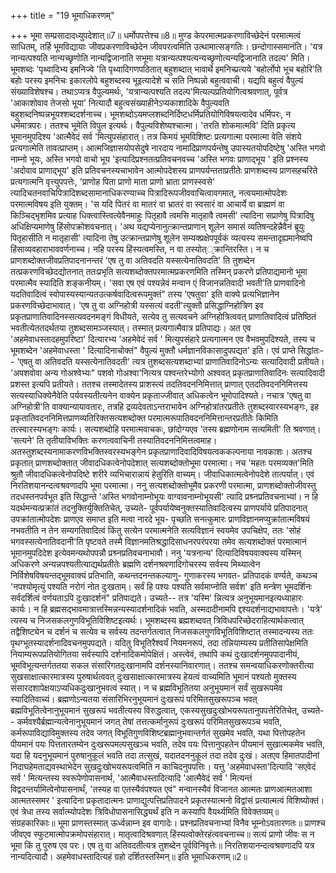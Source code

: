 +++
title = "19 भूमाधिकरणम्"

+++
भूमा सम्प्रसादादध्युपदेशात्॥7॥ धर्मोपपत्तेश्च॥8॥ मुण्ड केपरमात्मप्रकरणाविच्छेदेनं परमात्मत्वं साधितम्, तर्हि भूमविद्यायाः जीवप्रकरणाविच्छेदेन जीवपरत्वमिति उत्थामात्सङ्गतिः। छन्दोगास्समानंति। 'यत्र नान्यत्पश्यति नान्यच्छृणोति नान्यद्विजानाति सभूमा यत्रान्यत्पश्यत्यन्यच्छृणोत्यन्यद्विजानाति तदल्प' मिति। भूमशब्दः 'पृथ्वादिभ्य इमनिज्वे 'ति पृथ्वादिगणपठितात् बहुशब्दात् भावार्थे इमनिच्प्रत्यये 'बहोर्लोपो भूच बहोरि'ति बहोः परस्य इमनिचः इकारलोपे बहुशब्दस्य भूइत्यादेशे च सति निष्पन्नो बहुत्ववाची। यद्यपि बहुत्वं वैपुल्यं संख्याविशेषश्च। तथाऽप्यत्र वैपुल्यमर्थः, 'यत्रान्यत्पश्यति तदल्प'मित्यल्पप्रतियोगित्वश्रवणात्, पूर्वत्र 'आकाशोवाव तेजसो भूया' नित्यादौ बहुत्वसंख्याहीनेऽप्यकाशादिके वैपुल्यवति बहुशब्दनिष्पन्नभूयश्शब्ददर्शनाच्च। भूमशब्दोऽयमप्लशब्दनिर्दिष्टधर्मिप्रतियोगिविषयत्वादेव धर्मिपरः, न धर्ममात्रपरः। ततश्च भूमेति विपुल इत्यर्थः। वैपुल्यविशेष्यश्चात्मा। 'तरति शोकमात्मवि' दिति प्रकृत्य भूमानमुपदिश्य 'आत्मैवेदं सर्व 'मित्युपसंहारात्। तत्र किमयं भूमविशिष्टः प्रत्यगात्मा परमात्मा वेति संशये प्रत्यगात्मेति तावत्प्राप्तम्। आत्मजिज्ञासयोपसेदुषे नारदाय नामादिप्राणपर्यन्तेषु उपास्यतयोपदिष्टेषु 'अस्ति भगवो नाम्नो भूयः, अस्ति भगवो वाचो भूय 'इत्यादिप्रश्नतत्प्रतिवचनवच्च 'अस्ति भगवः प्राणाद्भूय ' इति प्रश्नस्य 'अदोवाव प्राणाद्भूय' इति प्रतिवचनस्यचाभावेन आत्मोपदेशस्य प्राणपर्यन्तताप्रतीतेः प्राणशब्दस्य प्राणसहचरिते प्रत्यगात्मनि वृत्त्युपपत्तेः, 'प्राणोह पिता प्राणो माता प्राणो भ्राता प्राणस्स्वसे' त्यादिचतनवाचिपित्रादिशब्दसामानाधिकरण्याच्च पित्रादिरूपजीववाचित्वावगमात्, नत्वयमात्मोपदेशः परमात्मविषय इति युक्तम्। 'स यदि पितरं वा मातरं वा भ्रातरं वा स्वसारं वा आचार्ये वा ब्राह्मणं वा किञ्चिद्भृशमिव प्रत्याह धिक्त्वास्त्वित्येवैनमाहुः पितृहावै त्वमसि मातृहावै त्वमसी' त्यादिना सप्राणेषु पित्रादिषु अधिक्षिप्यमाणेषु हिंसोपक्रोशवचनात्। 'अथ यद्यप्येनानुत्क्रान्तप्राणान् शूलेन समासं व्यतिषन्दहेन्नैवैनं ब्रूयुः पितृहासीति न मातृहासी' त्यादिना तेषु उत्क्रान्तप्राणेषु शूलेन सम्यक्प्रक्षेपपूर्वकं व्यत्यस्य समन्तादृह्यमानेष्वपि हिंसाव्यवहाराभाववर्णनाच्च। नहि परस्य हिंस्यत्वमस्ति, न वा तस्योत््क्रान्तिरस्ति। न च प्राणशब्दोक्तजीवप्रतिपादनानन्तरं 'एष तु वा अतिवदति यस्सत्येनातिवदति' ति तुशब्देन तत्प्रकरणविच्छेदद्योतनात् ततःप्रभृति सत्यशब्दोक्तपरमात्मप्रकरणमिति तस्मिन् प्रकरणे प्रतिपाद्यमानो भूमा परमात्मैव स्यादिति शङ्कनीयम्। 'सवा एष एवं पश्यन्नेवं मन्वान एं विजानन्नतिवादी भवती'ति प्राणवादिनो यदतिवादित्वं स्वोपास्यस्यान्यतउत्कर्षवादित्वरूपमुक्तं" तस्य 'एषतुवा' इति वाक्ये प्रत्यभिज्ञानेन प्रकरणविच्छेदाभावात्। 'एष तु वा अग्निहोत्री यस्सत्यं वदती'त्युक्तौ प्रसिद्धाग्निहोत्रिण इव प्रकृतप्राणातिवादिनस्सत्यवदनमङ्गं विधीयते, सत्येव तु सत्यवचने अग्निहोत्रित्ववत् प्राणातिवादित्वं प्रतिष्ठितं भवतीत्येततदर्थतया तुशब्दसामञ्जस्यात्। तस्मात् प्रत्यगात्मैवात्र प्रतिपाद्यः। अत एव 'अहमेवाधस्तादहमुपरिष्टा' दित्यारभ्य 'अहमेवेदं सर्व ' मित्युपसंहारे प्रत्यगात्मन एव वैभवमुपदिश्यते, तस्य च भूमशब्देन 'अहमेवाधस्ता ' दित्यादिनाचोक्तं" वैपुल्यं मुक्तौ धर्मज्ञानविकासादुपपद्यत' इति। एवं प्राप्ते सिद्धांतः-- 'एषतु वा अतिवदति यस्सत्येनातिवदती' त्यत्र तुशब्दसत्यशब्दाभ्यां प्राणातिवादिनोऽन्यः सत्यादिवादी प्रतीयते। 'अपशवोवा अन्य गोअश्वेभ्यः" पशवो गोअश्वा'नित्यत्र पश्वन्तरेभ्योगो अश्ववत् प्रकृतप्राणातिवादिनः सत्यादिवादी प्रशस्त इत्यपि प्रतीयते। ततश्च तस्मादेतस्य प्राशस्त्यं तदतिवदननिमित्तात् प्राणात् एतदतिवदननिमित्तस्य सत्यस्याधिक्येनैवेति पर्यवस्यतीत्यनेन वाक्येन प्रकृताज्जीवात् अधिकत्वेन भूमोपादिश्यते। नचात्र 'एषतु वा अग्निहोत्री'ति वाक्यान्यायावतारः, तत्रहि द्रव्यदेवताऽन्तराभावेन अग्निहोत्रांतरप्रतीतेः तुशब्दस्वारस्यभङ्गः, इह प्रकृतातिवदननिमित्तप्राणव्यतिरिक्तसत्यशब्दोक्त परमात्मरूपातिवदननिमित्तान्तरप्रतीतेः किमिति तत्स्वारस्यभङ्गः कार्यः। सत्यशब्दोहि परमात्मवाचकः, छांदोग्यएव 'तस्य ब्रह्मणोनाम सत्यमिती' ति श्रवणात्। 'सत्यने' ति तृतीयाविभक्तिः करणत्ववाचिनी तस्यातिवदननिमित्तत्वमाह। अतस्तुशब्दस्यनामाकरणविभक्तिस्वरस्यभङ्गेन प्रकृतप्राणादिवादिविषयत्वककल्पनाया नावकाशः। अतश्च प्रकृतात् प्राणशब्दोक्तात् जीवादधिकत्वेनोपदेशात् सत्यशब्दोक्तोभूमा परमात्मा। नच 'महतः परमव्यक्त'मिति श्रुतौ जीवादधिकत्वेनोपदिष्टे शरीरे व्यभिचारान्नायं हेतुरिति वाच्यम्। जीवाधिकात्मत्वेनोपदेशे तात्पर्यात्। एवं निरतिशयानन्दत्वश्रवणादपि भूमा परमात्मा। ननु सत्यशब्दोक्तोभूमैव प्रकरणी परमात्मा, प्राणशब्दोक्तोजीवस्तु तदधस्तनपर्वभूत इति सिद्धान्ते 'अस्ति भगवोनाम्नोभूयः वाग्वावनाम्नोभूयसी' त्यादि प्रश्र्नप्रतिवचनाभ्यां। न हि यदर्थमन्यत्प्रक्रांतं तदनुक्तिर्युक्तितिचेत्, उच्यते- पूर्वपर्यायेष्वनुक्तस्यातिवादित्वस्य प्राणपर्याये प्रतिपादनात् उपक्रांतात्मोपदेशः प्राणएव समाप्त इति मत्वा नारदे भूय- पृच्छति सनत्कुमारः प्राणविज्ञानमप्युक्रांतात्मविषयं नभवतीति न तेन सम्यगतिवादित्वं किंतु सत्येन परमात्मनेति सत्यविज्ञानं स्वयमेव उपचिक्षेप, ततः 'सोहं भगवस्सत्येनातिवदानी'ति पृष्टवते तस्मै विज्ञानमतिश्रद्धादिसाधनरपरंपरया तमेव सत्यशब्दोक्तं परमात्मानं भूमानमुपदिदेश इत्येवमन्यथोपपन्नौ प्रश्र्नप्रतिवचनाभावौ। ननु 'यत्रनान्य' दित्यादिविषयवाक्यस्य यस्मिन् अधिकरणे अन्यन्नपश्यतीत्याद्यर्थप्रतीतेः ब्रह्मणि दर्शनश्रवणादिगोचरस्य सर्वस्य मिथ्यात्वेन निर्विशेषविषयन्तद्भूमवाक्यं प्रतिभाति, कथन्तदनन्तकल्याणु- गुणाकरस्य भगवत- प्रतिपादकं वर्ण्यते, कथञ्च 'नपश्योमृत्युं पश्यति नरोगं नोत दुःखताम्। सर्वं हि पश्यः पश्यति सर्वमाप्नोति सर्वश' इति मन्त्रेण भूमदर्शिनः सर्वदर्शित्वं वर्णयताऽपि दुःखादर्शनं" प्रतिपाद्यते। उच्यते-- तत्र 'यस्मि' न्नित्यत्र अनुभूयमानइत्यध्याहारः कार्यः। न हि ब्रह्मसद्भावमात्रात्तस्मिन्नन्यस्यादर्शनादिकं भवति, अस्मदादीनामपि द्दश्यदर्शनाद्यभावापत्तेः। 'यत्रे' त्यस्य च निजसकलगुणविभूतिविशिष्टइत्यर्थः। भूमशब्दस्य ब्रह्मशब्दवत् त्रिविधपरिच्छेदराहित्यार्थकत्वात् तद्वैशिष्ट्येन च दर्शनं च सत्येव च सर्वस्य तदन्तर्गतत्वात् निजसकलगुणविभूतिविशिष्टात् तस्मादन्यस्य ततः पृथग्भूतस्यादर्शनादिवचनमुपपद्यते। यदितु विभूतिरैश्वर्यं नियमनरूपं, तदा तन्नियाम्यस्य प्रतीतिसापेक्षमिति नियाम्यरूपप्रतियोगितया सर्वस्यापि दर्शनादिकमोपेक्षितं। अस्त्वेवं, तथापि कथं दुःखादर्शनमुपपादानीयं, भूमविभूत्यन्तर्गततया सकल संसारिगतदुःखानामपि दर्शनस्यानिवारणात्। ततश्च समन्वयाधिकरणोक्तरीत्या सुखसाक्षात्कारमात्रस्य पुरुषार्थत्ववत् दुःखसाक्षात्कारमात्रस्य हेयत्वं वाच्यमिति भूमानं पश्यतो मुक्तस्य संसारदशापेक्षयाऽप्यधिकदुःखानुभवत्वं स्यात्। न च ब्रह्मविभूतितया अनुभूयमानं सर्वं सुखरूपमेव स्यादितिवाच्यं। ब्रह्मणोऽन्यतया संसारिभिरनुभूयमानं दुःखरूपं परिमितसुखरूपञ्च भवत् ब्रह्मविभूतित्वेनानुभूयमानं सुखरूपं भवतीत्यस्य विरुद्धत्वात्, एकस्यसुखदुःखोभयरूपतानुपपत्तेरितिचेत्, उच्यते-- कर्मवश्यैर्ब्रह्मान्यत्वेनानुभूयमानं जगत् तेषां तत्तत्कर्मानुरूपं दुःखरूपं परिमितसुखरूपञ्च भवति, कर्मरूपाविद्याविमुक्तस्य तदेव जगत् विभूतिगुणविशिष्टब्रह्मानुभवान्तर्गतं सुखमेव भवति, यथा पित्तोपहतेन पीयमानं पयः पित्ततारतम्येन दुःखरूपमल्पसुखञ्च भवति, तदेव पयः पित्तानुपहतेन पीयमानं सुखात्मकमेव भवति, यदा हि यदनुभूयमानं पुरुषानुकूलं भवति तदा तत्सुखं, यदातदननुकूलं तदा तदेव दुःखं। अतएव हिमातपादीनां निदाघहेमताद्यवस्थाभेदेन सुखदुःखोभयरूपत्वमिति न काचिदनुपपत्तिः। यत्तु 'अहमेवाधस्ता'दित्यादि 'सएवेदं सर्व ' मित्यन्तस्य स्वरूपेणोपासनार्थ, 'आत्मैवाधस्तादित्यादि 'आत्मैवेदं सर्व ' मित्यन्तं विद्वदन्तर्यामित्वेनोपासनार्थं, 'तस्यह वा एतस्यैवंपश्यत एवं" मन्वानस्यैवं विजानत आत्मतः प्राणआत्मतआशा आत्मतस्समर ' इत्यादिना प्रकृतादात्मनः प्राणाद्युत्पत्तिप्रतिपादने प्रकृतस्यात्मनो विद्वांसं प्रत्यात्मत्वं विशिष्योक्तं। एवं त्रेधा तस्य सर्वात्म्योपदेशः त्रिविधोपासनासिद्ध्यर्थं इति न कस्यापि वैयर्थ्यमिति विवेक्तव्यम्॥ संग्रहकारिकाः॥ भूमा प्राणस्तस्मात् ऊर्ध्वन्नाम्न इव वागादेः। प्रश्नप्रतिवचनाभ्यां विनैव भूम्नोऽवतारणतः॥ प्राणश्च जीवएव स्फुटमात्मोपक्रमोपसंहारात्। मातृत्वादिश्रवणात् हिंस्यत्वोक्तेरहंत्ववचनाच्च॥ सत्यं प्राणो जीवः स न भूमा किं तु पुरुष एव परः। एष तु वा अतिवदतीत्यत्र तुशब्देन पूर्वविनिवृत्तेः॥ निरतिशयानन्दत्वश्रवणादपि यत्र नान्यदित्यादौ। अहमेवाधस्तादित्यहं ग्रहो दर्शितस्तस्मिन्॥ इति भूमाधिकरणम्॥2॥
